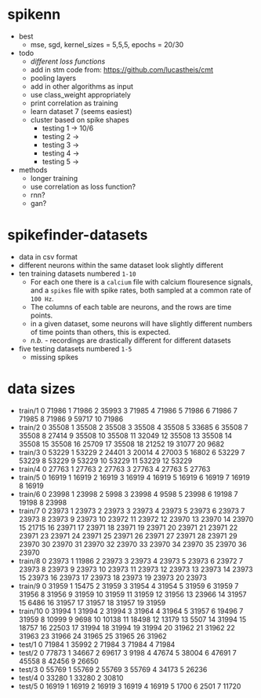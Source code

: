 # spikenn
- best
	- mse, sgd, kernel_sizes = 5,5,5, epochs = 20/30
- todo
	- *different loss functions*
	- add in stm code from: https://github.com/lucastheis/cmt
	- pooling layers
	- add in other algorithms as input
	- use class_weight appropriately
	- print correlation as training
	- learn dataset 7 (seems easiest)
	- cluster based on spike shapes
		- testing 1 -> 10/6
		- testing 2 ->
		- testing 3 ->
		- testing 4 ->
		- testing 5 ->
- methods
	- longer training
	- use correlation as loss function?
	- rnn?
	- gan?

# spikefinder-datasets
- data in csv format
- different neurons within the same dataset look slightly different
- ten training datasets numbered `1-10`
	- For each one there is a `calcium` file with calcium flouresence signals, and a `spikes` file with spike rates, both sampled at a common rate of `100 Hz`. 
	- The columns of each table are neurons, and the rows are time points. 
	- in a given dataset, some neurons will have slightly different numbers of time points than others, this is expected.
	- *n.b.* - recordings are drastically different for different datasets
- five testing datasets numbered `1-5`
	- missing spikes

# data sizes
- train/1
0 71986 1 71986 2 35993 3 71985 4 71986 5 71986 6 71986 7 71985 8 71986 9 59717 10 71986 
- train/2
0 35508 1 35508 2 35508 3 35508 4 35508 5 33685 6 35508 7 35508 8 27414 9 35508 10 35508 11 32049 12 35508 13 35508 14 35508 15 35508 16 25709 17 35508 18 21252 19 31077 20 9682 
- train/3
0 53229 1 53229 2 24401 3 20014 4 27003 5 16802 6 53229 7 53229 8 53229 9 53229 10 53229 11 53229 12 53229 
- train/4
0 27763 1 27763 2 27763 3 27763 4 27763 5 27763 
- train/5
0 16919 1 16919 2 16919 3 16919 4 16919 5 16919 6 16919 7 16919 8 16919 
- train/6
0 23998 1 23998 2 5998 3 23998 4 9598 5 23998 6 19198 7 19198 8 23998 
- train/7
0 23973 1 23973 2 23973 3 23973 4 23973 5 23973 6 23973 7 23973 8 23973 9 23973 10 23972 11 23972 12 23970 13 23970 14 23970 15 21715 16 23971 17 23971 18 23971 19 23971 20 23971 21 23971 22 23971 23 23971 24 23971 25 23971 26 23971 27 23971 28 23971 29 23970 30 23970 31 23970 32 23970 33 23970 34 23970 35 23970 36 23970 
- train/8
0 23973 1 11986 2 23973 3 23973 4 23973 5 23973 6 23972 7 23973 8 23973 9 23973 10 23973 11 23973 12 23973 13 23973 14 23973 15 23973 16 23973 17 23973 18 23973 19 23973 20 23973 
- train/9
0 31959 1 15475 2 31959 3 31954 4 31954 5 31959 6 31959 7 31956 8 31956 9 31959 10 31959 11 31959 12 31956 13 23966 14 31957 15 6486 16 31957 17 31957 18 31957 19 31959 
- train/10
0 31994 1 31994 2 31994 3 31964 4 31964 5 31957 6 19496 7 31959 8 10999 9 9698 10 10138 11 18498 12 13179 13 5507 14 31994 15 18757 16 22503 17 31994 18 31994 19 31994 20 31962 21 31962 22 31963 23 31966 24 31965 25 31965 26 31962 
- test/1
0 71984 1 35992 2 71984 3 71984 4 71984 
- test/2
0 77873 1 34667 2 69617 3 9198 4 47674 5 38004 6 47691 7 45558 8 42456 9 26650 
- test/3
0 55769 1 55769 2 55769 3 55769 4 34173 5 26236 
- test/4
0 33280 1 33280 2 30810 
- test/5
0 16919 1 16919 2 16919 3 16919 4 16919 5 1700 6 2501 7 11720 
